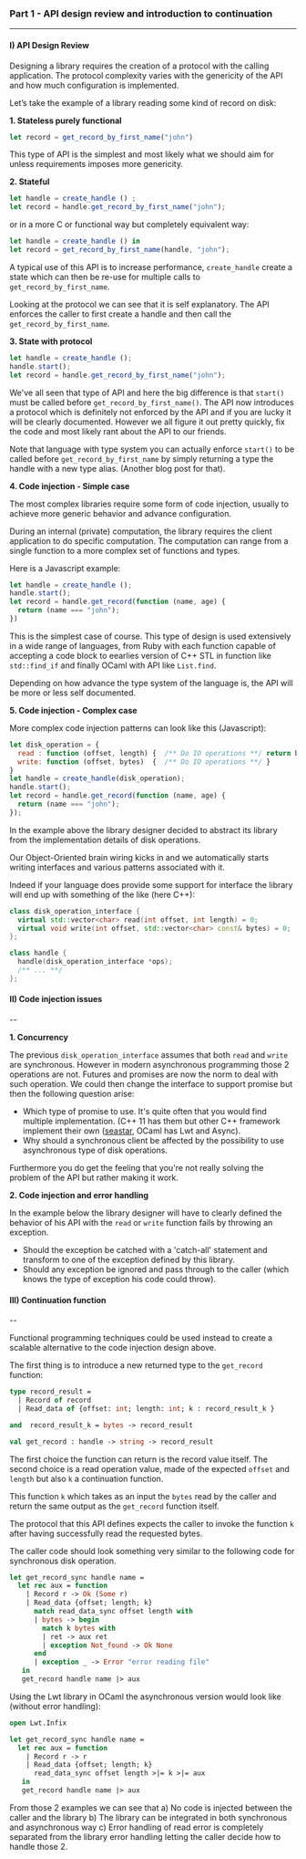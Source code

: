 ### Part 1 - API design review and introduction to continuation
-----


#### I) API Design Review

Designing a library requires the creation of a protocol with the calling application. 
The protocol complexity varies with the genericity of the API and how much configuration is implemented. 

Let’s take the example of a library reading some kind of record on disk:

**1. Stateless purely functional**

```Javascript
let record = get_record_by_first_name("john")
```

This type of API is the simplest and most likely what we should aim for unless requirements imposes more genericity. 

**2. Stateful**

```Javascript
let handle = create_handle () ; 
let record = handle.get_record_by_first_name("john");
```

or in a more C or functional way but completely equivalent way:

```Javascript
let handle = create_handle () in 
let record = get_record_by_first_name(handle, "john"); 
```

A typical use of this API is to increase performance, `create_handle` create a state which can then be re-use for multiple calls to `get_record_by_first_name`. 

Looking at the protocol we can see that it is self explanatory. The API enforces the caller to first create a handle and then call the `get_record_by_first_name`. 


**3. State with protocol** 

```Javascript
let handle = create_handle (); 
handle.start(); 
let record = handle.get_record_by_first_name("john");
```

We've all seen that type of API and here the big difference is that `start()` must be called before `get_record_by_first_name()`. The API now introduces a protocol
which is definitely not enforced by the API and if you are lucky it will be clearly documented. However we all figure it out pretty quickly, fix the code and most likely rant about the API to our friends. 

Note that language with type system you can actually enforce `start()` to be called before `get_record_by_first_name` by simply returning a type the handle with a new type alias. (Another blog post for that). 


**4. Code injection - Simple case** 

The most complex libraries require some form of code injection, usually to achieve more generic behavior and advance configuration. 

During an internal (private) computation, the library requires the client application to do specific computation. 
The computation can range from a single function to a more complex set of functions and types. 

Here is a Javascript example:

```Javascript
let handle = create_handle (); 
handle.start(); 
let record = handle.get_record(function (name, age) {
  return (name === "john"); 
}) 
```

This is the simplest case of course. This type of design is used extensively in a wide range of languages, from Ruby with each function capable of accepting a code block to eearlies version of C++ STL in function like `std::find_if` and finally OCaml with API like `List.find`. 

Depending on how advance the type system of the language is, the API will be more or less self documented. 

**5. Code injection - Complex case**

More complex code injection patterns can look like this (Javascript):

```Javascript
let disk_operation = {
  read : function (offset, length) {  /** Do IO operations **/ return bytes; } 
  write: function (offset, bytes)  {  /** Do IO operations **/ }
} 
let handle = create_handle(disk_operation); 
handle.start(); 
let record = handle.get_record(function (name, age) {
  return (name === "john");
});
```

In the example above the library designer decided to abstract its library 
from the implementation details of disk operations. 

Our Object-Oriented brain wiring kicks in and we automatically starts writing interfaces 
and various patterns associated with it. 

Indeed if your language does provide some support for interface the library will end up with something of the like (here C++):

```C++
class disk_operation_interface {
  virtual std::vector<char> read(int offset, int length) = 0; 
  virtual void write(int offset, std::vector<char> const& bytes) = 0; 
};

class handle {
  handle(disk_operation_interface *ops);
  /** ... **/
};
```

#### II) Code injection issues 
--

**1. Concurrency**

The previous `disk_operation_interface` assumes that both `read` and `write` are synchronous. However in modern asynchronous programming those 2 operations are not. Futures and promises are now the norm to deal with such operation. We could then change the interface to support promise but then the following question arise:
* Which type of promise to use. It's quite often that you would find multiple implementation. (C++ 11 has them but other C++ framework implement their own ([seastar](http://www.seastar-project.org/), OCaml has Lwt and Async).
* Why should a synchronous client be affected by the possibility to use asynchronous type of disk operations. 

Furthermore you do get the feeling that you're not really solving the problem of the API but rather making it work.

**2. Code injection and error handling**

In the example below the library designer will have to clearly defined the behavior of his API with the `read` or `write` function fails by throwing an exception. 
* Should the exception be catched with a 'catch-all' statement and transform to one of the exception defined by this library. 
* Should any exception be ignored and pass through to the caller (which knows the type of exception his code could throw).  


#### III) Continuation function
--

Functional programming techniques could be used instead to create a scalable alternative to the code injection design above.

The first thing is to introduce a new returned type to the `get_record` function: 

```OCaml
type record_result = 
  | Record of record 
  | Read_data of {offset: int; length: int; k : record_result_k } 

and  record_result_k = bytes -> record_result 

val get_record : handle -> string -> record_result 
```

The first choice the function can return is the record value itself. The second choice is a read operation value, 
made of the expected `offset` and `length` but also `k` a continuation function. 

This function `k` which takes as an input the `bytes` read by the caller and return the same output as the `get_record` function itself. 

The protocol that this API defines expects the caller to invoke the function `k` after having successfully read the requested bytes. 

The caller code should look something very similar to the following code for synchronous disk operation. 

```OCaml
let get_record_sync handle name = 
  let rec aux = function
    | Record r -> Ok (Some r) 
    | Read_data {offset; length; k} 
      match read_data_sync offset length with
      | bytes -> begin 
        match k bytes with
        | ret -> aux ret 
        | exception Not_found -> Ok None 
      end 
      | exception _ -> Error "error reading file"  
   in 
   get_record handle name |> aux 
```

Using the Lwt library in OCaml the asynchronous version would look like (without error handling):

```OCaml
open Lwt.Infix 

let get_record_sync handle name = 
  let rec aux = function
    | Record r -> r 
    | Read_data {offset; length; k} 
      read_data_sync offset length >|= k >|= aux 
   in 
   get_record handle name |> aux 
```

From those 2 examples we can see that 
a) No code is injected between the caller and the library
b) The library can be integrated in both synchronous and asynchronous way 
c) Error handling of read error is completely separated from the library error handling letting 
the caller decide how to handle those 2. 
